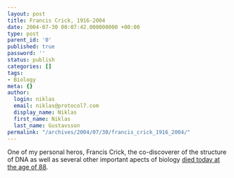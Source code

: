 ```yaml
---
layout: post
title: Francis Crick, 1916-2004
date: 2004-07-30 00:07:42.000000000 +00:00
type: post
parent_id: '0'
published: true
password: ''
status: publish
categories: []
tags:
- Biology
meta: {}
author:
  login: niklas
  email: niklas@protocol7.com
  display_name: Niklas
  first_name: Niklas
  last_name: Gustavsson
permalink: "/archives/2004/07/30/francis_crick_1916_2004/"
---
```

One of my personal heros, Francis Crick, the co-discoverer of the structure of DNA as well as several other important apects of biology [died today at the age of 88](http://www.salk.edu/news/releases/details.php?id=103).

